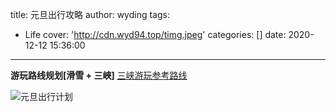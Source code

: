 title: 元旦出行攻略
author: wyding
tags:
  - Life
cover: 'http://cdn.wyd94.top/timg.jpeg'
categories: []
date: 2020-12-12 15:36:00
---
**游玩路线规划[滑雪 + 三峡]**
[三峡游玩参考路线](http://www.mafengwo.cn/sales/375220.html?cid=1030)

<!-- more -->

![元旦出行计划](/images/pasted-8.png)